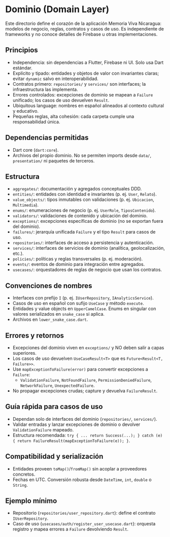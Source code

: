 # Dominio (Domain Layer)

Este directorio define el corazón de la aplicación Memoria Viva Nicaragua: modelos de negocio, reglas, contratos y casos de uso. Es independiente de frameworks y no conoce detalles de Firebase u otras implementaciones.

## Principios
- Independencia: sin dependencias a Flutter, Firebase ni UI. Solo usa Dart estándar.
- Explícito y tipado: entidades y objetos de valor con invariantes claras; evitar `dynamic` salvo en interoperabilidad.
- Contratos primero: `repositories/` y `services/` son interfaces; la infraestructura las implementa.
- Errores controlados: excepciones de dominio se mapean a `Failure` unificado; los casos de uso devuelven `Result`.
- Ubiquitous language: nombres en español alineados al contexto cultural y educativo.
- Pequeñas reglas, alta cohesión: cada carpeta cumple una responsabilidad única.

## Dependencias permitidas
- Dart core (`dart:core`).
- Archivos del propio dominio. No se permiten imports desde `data/`, `presentation/` ni paquetes de terceros.

## Estructura
- `aggregates/`: documentación y agregados conceptuales DDD.
- `entities/`: entidades con identidad e invariantes (p. ej. `User`, `Relato`).
- `value_objects/`: tipos inmutables con validaciones (p. ej. `Ubicacion`, `Multimedia`).
- `enums/`: enumeraciones de negocio (p. ej. `UserRole`, `TiposContenido`).
- `validators/`: validaciones de contenido y ubicación del dominio.
- `exceptions/`: excepciones específicas de dominio (no se exportan fuera del dominio).
- `failures/`: jerarquía unificada `Failure` y el tipo `Result` para casos de uso.
- `repositories/`: interfaces de acceso a persistencia y autenticación.
- `services/`: interfaces de servicios de dominio (analítica, geolocalización, etc.).
- `policies/`: políticas y reglas transversales (p. ej. moderación).
- `events/`: eventos de dominio para integración entre agregados.
- `usecases/`: orquestadores de reglas de negocio que usan los contratos.

## Convenciones de nombres
- Interfaces con prefijo `I` (p. ej. `IUserRepository`, `IAnalyticsService`).
- Casos de uso en español con sufijo `UseCase` y método `execute`.
- Entidades y value objects en `UpperCamelCase`. Enums en singular con valores serializados en `snake_case` si aplica.
- Archivos en `lower_snake_case.dart`.

## Errores y retornos
- Excepciones del dominio viven en `exceptions/` y NO deben salir a capas superiores.
- Los casos de uso devuelven `UseCaseResult<T>` que es `Future<Result<T, Failure>>`.
- Use `mapExceptionToFailure(error)` para convertir excepciones a `Failure`:
  - `ValidationFailure`, `NotFoundFailure`, `PermissionDeniedFailure`, `NetworkFailure`, `UnexpectedFailure`.
- No propagar excepciones crudas; capture y devuelva `FailureResult`.

## Guía rápida para casos de uso
- Dependan solo de interfaces del dominio (`repositories/`, `services/`).
- Validar entradas y lanzar excepciones de dominio o devolver `ValidationFailure` mapeado.
- Estructura recomendada: `try { ... return Success(...); } catch (e) { return FailureResult(mapExceptionToFailure(e)); }`.

## Compatibilidad y serialización
- Entidades proveen `toMap()`/`fromMap()` sin acoplar a proveedores concretos.
- Fechas en UTC. Conversión robusta desde `DateTime`, `int`, `double` o `String`.

## Ejemplo mínimo
- Repositorio (`repositories/user_repository.dart`): define el contrato `IUserRepository`.
- Caso de uso (`usecases/auth/register_user_usecase.dart`): orquesta registro y mapea errores a `Failure` devolviendo `Result`. 
